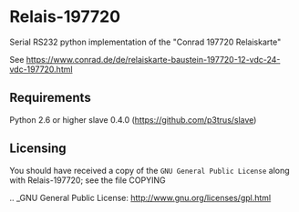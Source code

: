 # Relais-197720
Serial RS232 python implementation of the "Conrad 197720 Relaiskarte"

See https://www.conrad.de/de/relaiskarte-baustein-197720-12-vdc-24-vdc-197720.html

Requirements
------------

Python 2.6 or higher
slave 0.4.0 (https://github.com/p3trus/slave)



Licensing
---------

You should have received a copy of the `GNU General Public License` along with Relais-197720; see the file COPYING

.. _GNU General Public License: http://www.gnu.org/licenses/gpl.html
